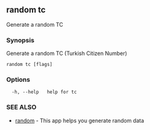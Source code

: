 ## random tc

Generate a random TC

### Synopsis

Generate a random TC (Turkish Citizen Number)

```
random tc [flags]
```

### Options

```
  -h, --help   help for tc
```

### SEE ALSO

* [random](random.md)	 - This app helps you generate random data

